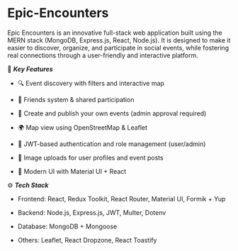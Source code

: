 # Epic-Encounters

Epic Encounters is an innovative full-stack web application built using the MERN stack (MongoDB, Express.js, React, Node.js). It is designed to make it easier to discover, organize, and participate in social events, while fostering real connections through a user-friendly and interactive platform.

🚀 ***Key Features***

- 🔍 Event discovery with filters and interactive map

- 👥 Friends system & shared participation

- 📝 Create and publish your own events (admin approval required)

- 🌍 Map view using OpenStreetMap & Leaflet

- 🔐 JWT-based authentication and role management (user/admin)

- 📁 Image uploads for user profiles and event posts

- 🎨 Modern UI with Material UI + React


⚙️ ***Tech Stack***
- Frontend: React, Redux Toolkit, React Router, Material UI, Formik + Yup

- Backend: Node.js, Express.js, JWT, Multer, Dotenv

- Database: MongoDB + Mongoose

- Others: Leaflet, React Dropzone, React Toastify
